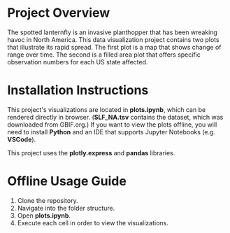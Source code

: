 # Project Overview
The spotted lanternfly is an invasive planthopper that has been wreaking havoc in North America. This data visualization project contains two plots that illustrate its rapid spread. The first plot is a map that shows change of range over time. The second is a filled area plot that offers specific observation numbers for each US state affected.

# Installation Instructions
This project's visualizations are located in **plots.ipynb**, which can be rendered directly in browser. (**SLF_NA.tsv** contains the dataset, which was downloaded from GBIF.org.) If you want to view the plots offline, you will need to install **Python** and an IDE that supports Jupyter Notebooks (e.g. **VSCode**).

This project uses the **plotly.express** and **pandas** libraries.

# Offline Usage Guide
1. Clone the repository.
2. Navigate into the folder structure.
3. Open **plots.ipynb**.
4. Execute each cell in order to view the visualizations.
